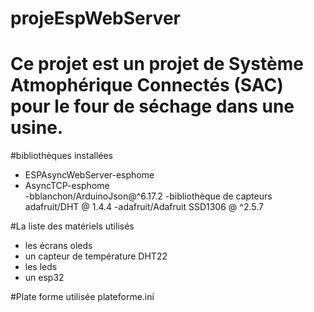 # projeEspWebServer
# Ce projet est un projet de Système Atmophérique Connectés (SAC) pour le four de séchage dans une usine.
#bibliothèques installées
- ESPAsyncWebServer-esphome                   
- AsyncTCP-esphome                            
 -bblanchon/ArduinoJson@^6.17.2
 -bibliothèque de capteurs adafruit/DHT @ 1.4.4
 -adafruit/Adafruit SSD1306 @ ^2.5.7


#La liste des matériels utilisés
- les écrans oleds
- un capteur de température DHT22
- les leds
- un esp32

#Plate forme utilisée
plateforme.ini
